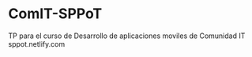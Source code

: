 # ComIT-SPPoT
TP para el curso de Desarrollo de aplicaciones moviles de Comunidad IT
sppot.netlify.com